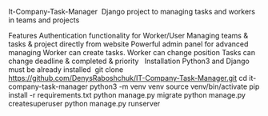 It-Company-Task-Manager
​
Django project to managing tasks and workers in teams and projects

Features
Authentication functionality for Worker/User
Managing teams & tasks & project directly from website
Powerful admin panel for advanced managing
Worker can create tasks.
Worker can change position
Tasks can change deadline & completed & priority
​
​
Installation
​
Python3 and Django must be already installed
​
git clone https://github.com/DenysRaboshchuk/IT-Company-Task-Manager.git
cd it-company-task-manager
python3 -m venv venv
source venv/bin/activate
pip install -r requirements.txt
python manage.py migrate
python manage.py createsuperuser
python manage.py runserver
